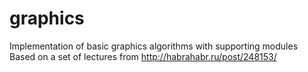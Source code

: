 # graphics
Implementation of basic graphics algorithms with supporting modules
Based on a set of lectures from
  http://habrahabr.ru/post/248153/
